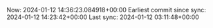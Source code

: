 Now: 2024-01-12 14:36:23.084918+00:00 Earliest commit since sync: 2024-01-12 14:23:42+00:00 Last sync: 2024-01-12 03:11:48+00:00
